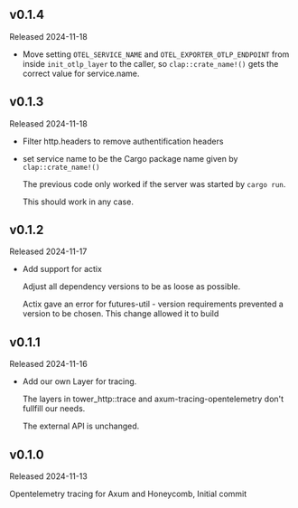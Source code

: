 ## v0.1.4
Released 2024-11-18

* Move setting `OTEL_SERVICE_NAME` and `OTEL_EXPORTER_OTLP_ENDPOINT`
from inside `init_otlp_layer` to the caller, so `clap::crate_name!()`
gets the correct value for service.name.

## v0.1.3
Released 2024-11-18

* Filter http.headers to remove authentification headers

* set service name to be the Cargo package name given
  by `clap::crate_name!()`

  The previous code only worked if the server was started
  by `cargo run`.

  This should work in any case.

## v0.1.2
Released 2024-11-17

* Add support for actix

  Adjust all dependency versions to be as loose as possible.

  Actix gave an error for futures-util - version requirements
  prevented a version to be chosen. This change allowed it to build

## v0.1.1
Released 2024-11-16

* Add our own Layer for tracing.

  The layers in tower_http::trace and axum-tracing-opentelemetry
don't fullfill our needs.

  The external API is unchanged.

## v0.1.0
Released 2024-11-13

Opentelemetry tracing for Axum and Honeycomb, Initial commit

